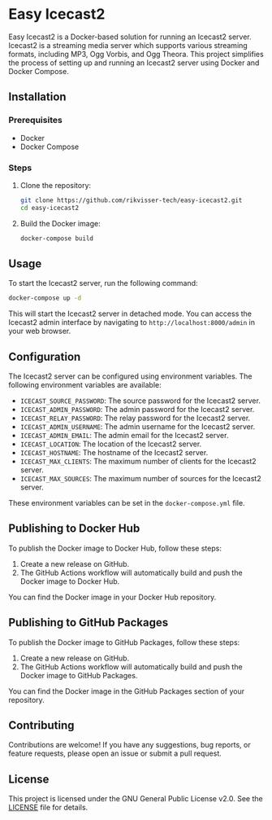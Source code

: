 # Easy Icecast2

Easy Icecast2 is a Docker-based solution for running an Icecast2 server. Icecast2 is a streaming media server which supports various streaming formats, including MP3, Ogg Vorbis, and Ogg Theora. This project simplifies the process of setting up and running an Icecast2 server using Docker and Docker Compose.

## Installation

### Prerequisites

- Docker
- Docker Compose

### Steps

1. Clone the repository:

   ```sh
   git clone https://github.com/rikvisser-tech/easy-icecast2.git
   cd easy-icecast2
   ```

2. Build the Docker image:

   ```sh
   docker-compose build
   ```

## Usage

To start the Icecast2 server, run the following command:

```sh
docker-compose up -d
```

This will start the Icecast2 server in detached mode. You can access the Icecast2 admin interface by navigating to `http://localhost:8000/admin` in your web browser.

## Configuration

The Icecast2 server can be configured using environment variables. The following environment variables are available:

- `ICECAST_SOURCE_PASSWORD`: The source password for the Icecast2 server.
- `ICECAST_ADMIN_PASSWORD`: The admin password for the Icecast2 server.
- `ICECAST_RELAY_PASSWORD`: The relay password for the Icecast2 server.
- `ICECAST_ADMIN_USERNAME`: The admin username for the Icecast2 server.
- `ICECAST_ADMIN_EMAIL`: The admin email for the Icecast2 server.
- `ICECAST_LOCATION`: The location of the Icecast2 server.
- `ICECAST_HOSTNAME`: The hostname of the Icecast2 server.
- `ICECAST_MAX_CLIENTS`: The maximum number of clients for the Icecast2 server.
- `ICECAST_MAX_SOURCES`: The maximum number of sources for the Icecast2 server.

These environment variables can be set in the `docker-compose.yml` file.

## Publishing to Docker Hub

To publish the Docker image to Docker Hub, follow these steps:

1. Create a new release on GitHub.
2. The GitHub Actions workflow will automatically build and push the Docker image to Docker Hub.

You can find the Docker image in your Docker Hub repository.


## Publishing to GitHub Packages

To publish the Docker image to GitHub Packages, follow these steps:

1. Create a new release on GitHub.
2. The GitHub Actions workflow will automatically build and push the Docker image to GitHub Packages.

You can find the Docker image in the GitHub Packages section of your repository.

## Contributing

Contributions are welcome! If you have any suggestions, bug reports, or feature requests, please open an issue or submit a pull request.

## License

This project is licensed under the GNU General Public License v2.0. See the [LICENSE](LICENSE) file for details.
